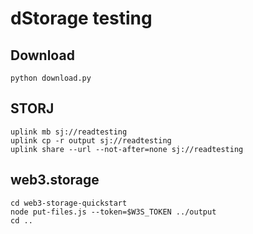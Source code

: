 # dStorage testing

## Download
```
python download.py
```

## STORJ
```
uplink mb sj://readtesting
uplink cp -r output sj://readtesting
uplink share --url --not-after=none sj://readtesting
```

## web3.storage
```
cd web3-storage-quickstart
node put-files.js --token=$W3S_TOKEN ../output
cd ..
```